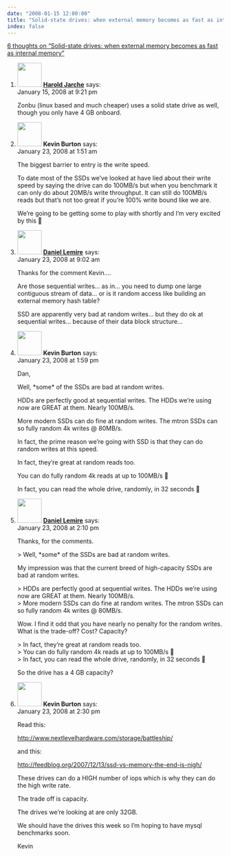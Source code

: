 ```yaml
---
date: "2008-01-15 12:00:00"
title: "Solid-state drives: when external memory becomes as fast as internal memory"
index: false
---
```


[6 thoughts on &ldquo;Solid-state drives: when external memory becomes as fast as internal memory&rdquo;](/lemire/blog/2008/01-15-solid-state-drives-when-external-memory-becomes-as-fast-as-internal-memory)

<ol class="comment-list">
<li id="comment-49689" class="comment even thread-even depth-1">
<div class="comment-author vcard">
<img alt src="https://secure.gravatar.com/avatar/730267beb135f5c28860b280e631cb66?s=56&#038;d=mm&#038;r=g" srcset="https://secure.gravatar.com/avatar/730267beb135f5c28860b280e631cb66?s=112&#038;d=mm&#038;r=g 2x" class="avatar avatar-56 photo" height="56" width="56" decoding="async" /> <b class="fn"><a href="http://jarche.com/" class="url" rel="ugc external nofollow">Harold Jarche</a></b> <span class="says">says:</span> </div>
<div class="comment-metadata"><time datetime="2008-01-15T21:21:53+00:00">January 15, 2008 at 9:21 pm</time></a> </div>
<div class="comment-content">
<p>Zonbu (linux based and much cheaper) uses a solid state drive as well, though you only have 4 GB onboard.</p>
</div>
</li>
<li id="comment-49695" class="comment odd alt thread-odd thread-alt depth-1">
<div class="comment-author vcard">
<img alt src="https://secure.gravatar.com/avatar/3f322b1d5add87ae016967212a2067ba?s=56&#038;d=mm&#038;r=g" srcset="https://secure.gravatar.com/avatar/3f322b1d5add87ae016967212a2067ba?s=112&#038;d=mm&#038;r=g 2x" class="avatar avatar-56 photo" height="56" width="56" decoding="async" /> <b class="fn">Kevin Burton</b> <span class="says">says:</span> </div>
<div class="comment-metadata"><time datetime="2008-01-23T01:51:43+00:00">January 23, 2008 at 1:51 am</time></a> </div>
<div class="comment-content">
<p>The biggest barrier to entry is the write speed.</p>
<p>To date most of the SSDs we&rsquo;ve looked at have lied about their write speed by saying the drive can do 100MB/s but when you benchmark it can only do about 20MB/s write throughput. It can still do 100MB/s reads but that&rsquo;s not too great if you&rsquo;re 100% write bound like we are.</p>
<p>We&rsquo;re going to be getting some to play with shortly and I&rsquo;m very excited by this 🙂</p>
</div>
</li>
<li id="comment-49696" class="comment even thread-even depth-1">
<div class="comment-author vcard">
<img alt src="https://secure.gravatar.com/avatar/6518c23aacab4c42dd2c5b9b57b79fb5?s=56&#038;d=mm&#038;r=g" srcset="https://secure.gravatar.com/avatar/6518c23aacab4c42dd2c5b9b57b79fb5?s=112&#038;d=mm&#038;r=g 2x" class="avatar avatar-56 photo" height="56" width="56" loading="lazy" decoding="async" /> <b class="fn"><a href="https://lemire.me/blog/" class="url" rel="ugc">Daniel Lemire</a></b> <span class="says">says:</span> </div>
<div class="comment-metadata"><time datetime="2008-01-23T09:02:00+00:00">January 23, 2008 at 9:02 am</time></a> </div>
<div class="comment-content">
<p>Thanks for the comment Kevin&#8230;.</p>
<p>Are those sequential writes&#8230; as in&#8230; you need to dump one large contiguous stream of data&#8230; or is it random access like building an external memory hash table?</p>
<p>SSD are apparently very bad at random writes&#8230; but they do ok at sequential writes&#8230; because of their data block structure&#8230;</p>
</div>
</li>
<li id="comment-49699" class="comment odd alt thread-odd thread-alt depth-1">
<div class="comment-author vcard">
<img alt src="https://secure.gravatar.com/avatar/65e52d9e5b88abcd8648d581db1bf606?s=56&#038;d=mm&#038;r=g" srcset="https://secure.gravatar.com/avatar/65e52d9e5b88abcd8648d581db1bf606?s=112&#038;d=mm&#038;r=g 2x" class="avatar avatar-56 photo" height="56" width="56" loading="lazy" decoding="async" /> <b class="fn">Kevin Burton</b> <span class="says">says:</span> </div>
<div class="comment-metadata"><time datetime="2008-01-23T13:59:21+00:00">January 23, 2008 at 1:59 pm</time></a> </div>
<div class="comment-content">
<p>Dan,</p>
<p>Well, *some* of the SSDs are bad at random writes. </p>
<p>HDDs are perfectly good at sequential writes. The HDDs we&rsquo;re using now are GREAT at them. Nearly 100MB/s. </p>
<p>More modern SSDs can do fine at random writes. The mtron SSDs can so fully random 4k writes @ 80MB/s.</p>
<p>In fact, the prime reason we&rsquo;re going with SSD is that they can do random writes at this speed.</p>
<p>In fact, they&rsquo;re great at random reads too.</p>
<p>You can do fully random 4k reads at up to 100MB/s 🙂</p>
<p>In fact, you can read the whole drive, randomly, in 32 seconds 🙂</p>
</div>
</li>
<li id="comment-49700" class="comment even thread-even depth-1">
<div class="comment-author vcard">
<img alt src="https://secure.gravatar.com/avatar/6518c23aacab4c42dd2c5b9b57b79fb5?s=56&#038;d=mm&#038;r=g" srcset="https://secure.gravatar.com/avatar/6518c23aacab4c42dd2c5b9b57b79fb5?s=112&#038;d=mm&#038;r=g 2x" class="avatar avatar-56 photo" height="56" width="56" loading="lazy" decoding="async" /> <b class="fn"><a href="https://lemire.me/blog/" class="url" rel="ugc">Daniel Lemire</a></b> <span class="says">says:</span> </div>
<div class="comment-metadata"><time datetime="2008-01-23T14:10:40+00:00">January 23, 2008 at 2:10 pm</time></a> </div>
<div class="comment-content">
<p>Thanks, for the comments. </p>
<p>> Well, *some* of the SSDs are bad at random writes.</p>
<p>My impression was that the current breed of high-capacity SSDs are bad at random writes.</p>
<p>> HDDs are perfectly good at sequential writes. The HDDs we&rsquo;re using now are GREAT at them. Nearly 100MB/s.<br/>
> More modern SSDs can do fine at random writes. The mtron SSDs can so fully random 4k writes @ 80MB/s.</p>
<p>Wow. I find it odd that you have nearly no penalty for the random writes. What is the trade-off? Cost? Capacity?</p>
<p>> In fact, they&rsquo;re great at random reads too.<br/>
> You can do fully random 4k reads at up to 100MB/s 🙂<br/>
> In fact, you can read the whole drive, randomly, in 32 seconds 🙂</p>
<p>So the drive has a 4 GB capacity?</p>
</div>
</li>
<li id="comment-49701" class="comment odd alt thread-odd thread-alt depth-1">
<div class="comment-author vcard">
<img alt src="https://secure.gravatar.com/avatar/65e52d9e5b88abcd8648d581db1bf606?s=56&#038;d=mm&#038;r=g" srcset="https://secure.gravatar.com/avatar/65e52d9e5b88abcd8648d581db1bf606?s=112&#038;d=mm&#038;r=g 2x" class="avatar avatar-56 photo" height="56" width="56" loading="lazy" decoding="async" /> <b class="fn">Kevin Burton</b> <span class="says">says:</span> </div>
<div class="comment-metadata"><time datetime="2008-01-23T14:30:54+00:00">January 23, 2008 at 2:30 pm</time></a> </div>
<div class="comment-content">
<p>Read this:</p>
<p><a href="http://www.nextlevelhardware.com/storage/battleship/" rel="nofollow ugc">http://www.nextlevelhardware.com/storage/battleship/</a></p>
<p>and this:</p>
<p><a href="http://feedblog.org/2007/12/13/ssd-vs-memory-the-end-is-nigh/" rel="nofollow ugc">http://feedblog.org/2007/12/13/ssd-vs-memory-the-end-is-nigh/</a></p>
<p>These drives can do a HIGH number of iops which is why they can do the high write rate.</p>
<p>The trade off is capacity.</p>
<p>The drives we&rsquo;re looking at are only 32GB.</p>
<p>We should have the drives this week so I&rsquo;m hoping to have mysql benchmarks soon.</p>
<p>Kevin</p>
</div>
</li>
</ol>
